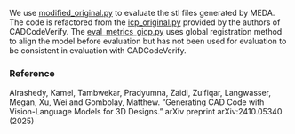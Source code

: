 We use [modified_original.py](modified_original.py) to evaluate the stl files generated by MEDA. The code is refactored from the [icp_original.py](icp_original.py) provided by the authors of CADCodeVerify. The [eval_metrics_gicp.py](eval_metrics_gicp.py) uses global registration method to align the model before evaluation but has not been used for evaluation to be consistent in evaluation with CADCodeVerify.

### Reference
Alrashedy, Kamel, Tambwekar, Pradyumna, Zaidi, Zulfiqar, Langwasser, Megan, Xu, Wei and Gombolay, Matthew. “Generating CAD Code with Vision-Language Models for 3D Designs.” arXiv preprint arXiv:2410.05340 (2025)